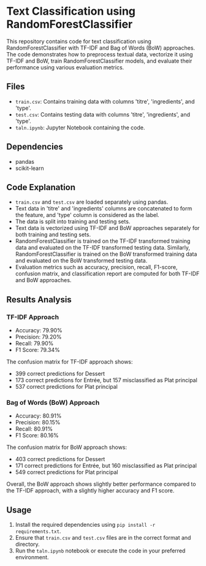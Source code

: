 # Text Classification using RandomForestClassifier

This repository contains code for text classification using RandomForestClassifier with TF-IDF and Bag of Words (BoW) approaches. The code demonstrates how to preprocess textual data, vectorize it using TF-IDF and BoW, train RandomForestClassifier models, and evaluate their performance using various evaluation metrics.

## Files

-   `train.csv`: Contains training data with columns 'titre', 'ingredients', and 'type'.
-   `test.csv`: Contains testing data with columns 'titre', 'ingredients', and 'type'.
-   `taln.ipynb`: Jupyter Notebook containing the code.

## Dependencies

-   pandas
-   scikit-learn

## Code Explanation

-   `train.csv` and `test.csv` are loaded separately using pandas.
-   Text data in 'titre' and 'ingredients' columns are concatenated to form the feature, and 'type' column is considered as the label.
-   The data is split into training and testing sets.
-   Text data is vectorized using TF-IDF and BoW approaches separately for both training and testing sets.
-   RandomForestClassifier is trained on the TF-IDF transformed training data and evaluated on the TF-IDF transformed testing data. Similarly, RandomForestClassifier is trained on the BoW transformed training data and evaluated on the BoW transformed testing data.
-   Evaluation metrics such as accuracy, precision, recall, F1-score, confusion matrix, and classification report are computed for both TF-IDF and BoW approaches.

## Results Analysis

### TF-IDF Approach

-   Accuracy: 79.90%
-   Precision: 79.20%
-   Recall: 79.90%
-   F1 Score: 79.34%

The confusion matrix for TF-IDF approach shows:

-   399 correct predictions for Dessert
-   173 correct predictions for Entrée, but 157 misclassified as Plat principal
-   537 correct predictions for Plat principal

### Bag of Words (BoW) Approach

-   Accuracy: 80.91%
-   Precision: 80.15%
-   Recall: 80.91%
-   F1 Score: 80.16%

The confusion matrix for BoW approach shows:

-   403 correct predictions for Dessert
-   171 correct predictions for Entrée, but 160 misclassified as Plat principal
-   549 correct predictions for Plat principal

Overall, the BoW approach shows slightly better performance compared to the TF-IDF approach, with a slightly higher accuracy and F1 score.

## Usage

1. Install the required dependencies using `pip install -r requirements.txt`.
2. Ensure that `train.csv` and `test.csv` files are in the correct format and directory.
3. Run the `taln.ipynb` notebook or execute the code in your preferred environment.

